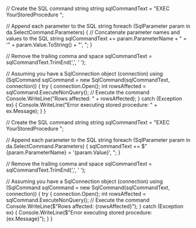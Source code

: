 
// Create the SQL command string
string sqlCommandText = "EXEC YourStoredProcedure ";

// Append each parameter to the SQL string
foreach (SqlParameter param in da.SelectCommand.Parameters)
{
    // Concatenate parameter names and values to the SQL string
    sqlCommandText += param.ParameterName + " = '" + param.Value.ToString() + "', ";
}

// Remove the trailing comma and space
sqlCommandText = sqlCommandText.TrimEnd(',', ' ');

// Assuming you have a SqlConnection object (connection)
using (SqlCommand sqlCommand = new SqlCommand(sqlCommandText, connection))
{
    try
    {
        connection.Open();
        int rowsAffected = sqlCommand.ExecuteNonQuery(); // Execute the command
        Console.WriteLine("Rows affected: " + rowsAffected);
    }
    catch (Exception ex)
    {
        Console.WriteLine("Error executing stored procedure: " + ex.Message);
    }
}



// Create the SQL command string
string sqlCommandText = "EXEC YourStoredProcedure ";

// Append each parameter to the SQL string
foreach (SqlParameter param in da.SelectCommand.Parameters)
{
    sqlCommandText += $"{param.ParameterName} = '{param.Value}', ";
}

// Remove the trailing comma and space
sqlCommandText = sqlCommandText.TrimEnd(',', ' ');

// Assuming you have a SqlConnection object (connection)
using (SqlCommand sqlCommand = new SqlCommand(sqlCommandText, connection))
{
    try
    {
        connection.Open();
        int rowsAffected = sqlCommand.ExecuteNonQuery(); // Execute the command
        Console.WriteLine($"Rows affected: {rowsAffected}");
    }
    catch (Exception ex)
    {
        Console.WriteLine($"Error executing stored procedure: {ex.Message}");
    }
}
